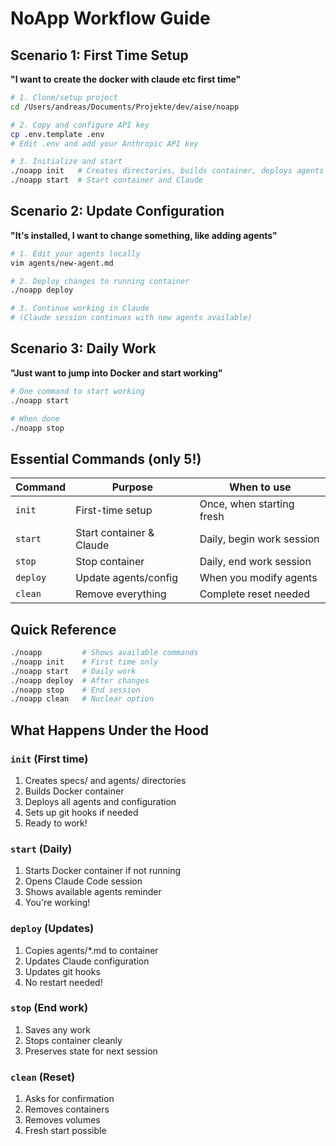 # NoApp Workflow Guide

## Scenario 1: First Time Setup
**"I want to create the docker with claude etc first time"**

```bash
# 1. Clone/setup project
cd /Users/andreas/Documents/Projekte/dev/aise/noapp

# 2. Copy and configure API key
cp .env.template .env
# Edit .env and add your Anthropic API key

# 3. Initialize and start
./noapp init   # Creates directories, builds container, deploys agents
./noapp start  # Start container and Claude
```

## Scenario 2: Update Configuration
**"It's installed, I want to change something, like adding agents"**

```bash
# 1. Edit your agents locally
vim agents/new-agent.md

# 2. Deploy changes to running container
./noapp deploy

# 3. Continue working in Claude
# (Claude session continues with new agents available)
```

## Scenario 3: Daily Work
**"Just want to jump into Docker and start working"**

```bash
# One command to start working
./noapp start

# When done
./noapp stop
```

## Essential Commands (only 5!)

| Command | Purpose | When to use |
|---------|---------|-------------|
| `init` | First-time setup | Once, when starting fresh |
| `start` | Start container & Claude | Daily, begin work session |
| `stop` | Stop container | Daily, end work session |
| `deploy` | Update agents/config | When you modify agents |
| `clean` | Remove everything | Complete reset needed |

## Quick Reference

```bash
./noapp         # Shows available commands
./noapp init    # First time only
./noapp start   # Daily work
./noapp deploy  # After changes
./noapp stop    # End session
./noapp clean   # Nuclear option
```

## What Happens Under the Hood

### `init` (First time)
1. Creates specs/ and agents/ directories
2. Builds Docker container
3. Deploys all agents and configuration
4. Sets up git hooks if needed
5. Ready to work!

### `start` (Daily)
1. Starts Docker container if not running
2. Opens Claude Code session
3. Shows available agents reminder
4. You're working!

### `deploy` (Updates)
1. Copies agents/*.md to container
2. Updates Claude configuration
3. Updates git hooks
4. No restart needed!

### `stop` (End work)
1. Saves any work
2. Stops container cleanly
3. Preserves state for next session

### `clean` (Reset)
1. Asks for confirmation
2. Removes containers
3. Removes volumes
4. Fresh start possible